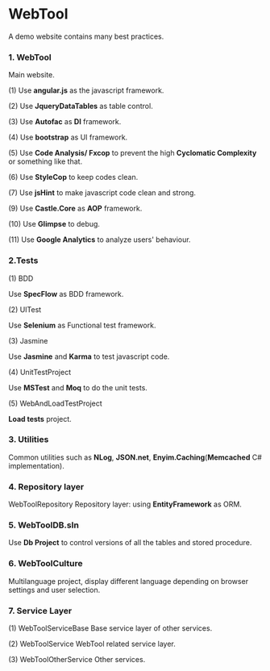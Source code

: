WebTool
=======

A demo website contains many best practices.

### 1. WebTool
Main website.

(1) Use **angular.js** as the javascript framework.

(2) Use **JqueryDataTables** as table control.

(3) Use **Autofac** as **DI** framework.

(4) Use **bootstrap** as UI framework.

(5) Use **Code Analysis/ Fxcop** to prevent the high **Cyclomatic Complexity** or something like that.

(6) Use **StyleCop** to keep codes clean.

(7) Use **jsHint** to make javascript code clean and strong.

(9) Use **Castle.Core** as **AOP** framework.

(10) Use **Glimpse** to debug.

(11) Use **Google Analytics** to analyze users' behaviour.

### 2.Tests
(1) BDD

Use **SpecFlow** as BDD framework.

(2) UITest

Use **Selenium** as Functional test framework.

(3) Jasmine

Use **Jasmine** and **Karma** to test javascript code.

(4) UnitTestProject

Use **MSTest** and **Moq** to do the unit tests.

(5) WebAndLoadTestProject

**Load tests** project.

### 3. Utilities
Common utilities such as **NLog**, **JSON.net**, **Enyim.Caching**(**Memcached** C# implementation).

### 4. Repository layer
WebToolRepository
Repository layer: using **EntityFramework** as ORM.

### 5. WebToolDB.sln
Use **Db Project** to control versions of all the tables and stored procedure.

### 6. WebToolCulture
Multilanguage project, display different language depending on browser settings and user selection.

### 7. Service Layer
(1) WebToolServiceBase
Base service layer of other services.

(2) WebToolService
WebTool related service layer.

(3) WebToolOtherService
Other services.
